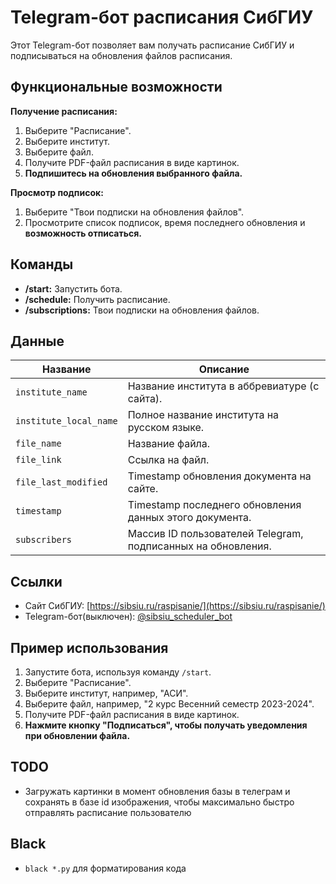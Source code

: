 # Telegram-бот расписания СибГИУ

Этот Telegram-бот позволяет вам получать расписание СибГИУ и подписываться на обновления файлов расписания.

## Функциональные возможности

**Получение расписания:**

1. Выберите "Расписание".
2. Выберите институт.
3. Выберите файл.
4. Получите PDF-файл расписания в виде картинок.
5. **Подпишитесь на обновления выбранного файла.**

**Просмотр подписок:**

1. Выберите "Твои подписки на обновления файлов".
2. Просмотрите список подписок, время последнего обновления и **возможность отписаться.**

## Команды

- **/start:** Запустить бота.
- **/schedule:** Получить расписание.
- **/subscriptions:** Твои подписки на обновления файлов.

## Данные

| Название               | Описание                                                     |
| ---------------------- | ------------------------------------------------------------ |
| `institute_name`       | Название института в аббревиатуре (с сайта).                 |
| `institute_local_name` | Полное название института на русском языке.                  |
| `file_name`            | Название файла.                                              |
| `file_link`            | Ссылка на файл.                                              |
| `file_last_modified`   | Timestamp обновления документа на сайте.                     |
| `timestamp`            | Timestamp последнего обновления данных этого документа.      |
| `subscribers`          | Массив ID пользователей Telegram, подписанных на обновления. |

## Ссылки

- Сайт СибГИУ: [https://sibsiu.ru/raspisanie/](https://sibsiu.ru/raspisanie/)
- Telegram-бот(выключен): [@sibsiu_scheduler_bot](https://t.me/sibsiu_scheduler_bot)

## Пример использования

1. Запустите бота, используя команду `/start`.
2. Выберите "Расписание".
3. Выберите институт, например, "АСИ".
4. Выберите файл, например, "2 курс Весенний семестр 2023-2024".
5. Получите PDF-файл расписания в виде картинок.
6. **Нажмите кнопку "Подписаться", чтобы получать уведомления при обновлении файла.**

## TODO

- Загружать картинки в момент обновления базы в телеграм и сохранять в базе id изображения, чтобы максимально быстро отправлять расписание пользователю


## Black
 - `black *.py` для форматирования кода
